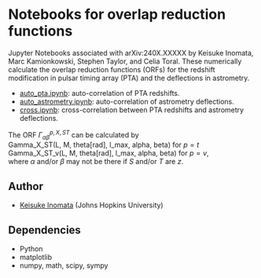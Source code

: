 # Notebooks for overlap reduction functions

Jupyter Notebooks associated with arXiv:240X.XXXXX by Keisuke Inomata, Marc Kamionkowski, Stephen Taylor, and Celia Toral.
These numerically calculate the overlap reduction functions (ORFs) for the redshift modification in pulsar timing array (PTA) and the deflections in astrometry.

- [auto_pta.ipynb](auto_pta.ipynb): auto-correlation of PTA redshifts. 
- [auto_astrometry.ipynb](auto_astrometry.ipynb): auto-correlation of astrometry deflections. 
- [cross.ipynb](cross.ipynb): cross-correlation between PTA redshifts and astrometry deflections. 

The ORF $\Gamma^{p,X,ST}_{\alpha \beta}$ can be calculated by  
Gamma_X_ST(L, M, theta\[rad\], l_max, alpha, beta) for $p = t$  
Gamma_X_ST_v(L, M, theta\[rad\], l_max, alpha, beta) for $p = v$,  
where $\alpha$ and/or $\beta$ may not be there if $S$ and/or $T$ are $z$. 

## Author
- [Keisuke Inomata](mailto:kinomat1@jhu.edu) (Johns Hopkins University)

## Dependencies
- Python
- matplotlib
- numpy, math, scipy, sympy


